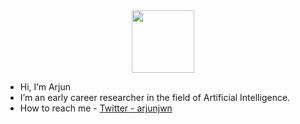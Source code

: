 <div id="header" align="center">
  <img src="https://i.gifer.com/ZXuY.gif" width="100"/>
</div>


- Hi, I’m Arjun
- I’m an early career researcher in the field of Artificial Intelligence.
- How to reach me - [Twitter - arjunjwn](twitter.com/arjunjwn)

<!---
arjunjeewan/arjunjeewan is a ✨ special ✨ repository because its `README.md` (this file) appears on your GitHub profile.
You can click the Preview link to take a look at your changes.
--->
